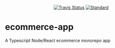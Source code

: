 <p align="center">
  <a href="https://travis-ci.com/belyas/ecommerce-app"><img alt="Travis Status" src="https://travis-ci.com/belyas/ecommerce-app.svg?branch=master&label=travis&maxAge=43200"></a> 
  <a href="http://standardjs.com"><img alt="Standard" src="https://img.shields.io/badge/code%20style-standard-brightgreen.svg?branch=master"></a>

</p>

# ecommerce-app

A Typescript Node/React ecommerce monorepo app
